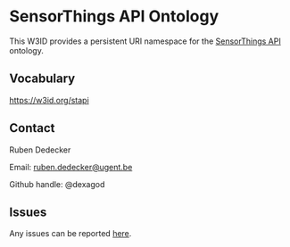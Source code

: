 SensorThings API Ontology
===


This W3ID provides a persistent URI namespace for the [SensorThings API](https://www.ogc.org/standards/sensorthings/) ontology.

## Vocabulary

https://w3id.org/stapi

## Contact
Ruben Dedecker 

Email: ruben.dedecker@ugent.be

Github handle: @dexagod

## Issues 
Any issues can be reported [here](https://github.com/rdf-connect/sensorthings-api-fetcher-ts/issues).